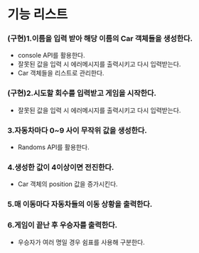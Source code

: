 # 기능 리스트

### (구현)1.이름을 입력 받아 해당 이름의 Car 객체들을 생성한다.
- console API를 활용한다.
- 잘못된 값을 입력 시 에러메시지를 출력시키고 다시 입력받는다.
- Car 객체들을 리스트로 관리한다.

### (구현)2.시도할 회수를 입력받고 게임을 시작한다.
- 잘못된 값을 입력 시 에러메시지를 출력시키고 다시 입력받는다.

### 3.자동차마다 0~9 사이 무작위 값을 생성한다.
- Randoms API를 활용한다.

### 4.생성한 값이 4이상이면 전진한다.
- Car 객체의 position 값을 증가시킨다.

### 5.매 이동마다 자동차들의 이동 상황을 출력한다.

### 6.게임이 끝난 후 우승자를 출력한다.
- 우승자가 여러 명일 경우 쉼표를 사용해 구분한다.
